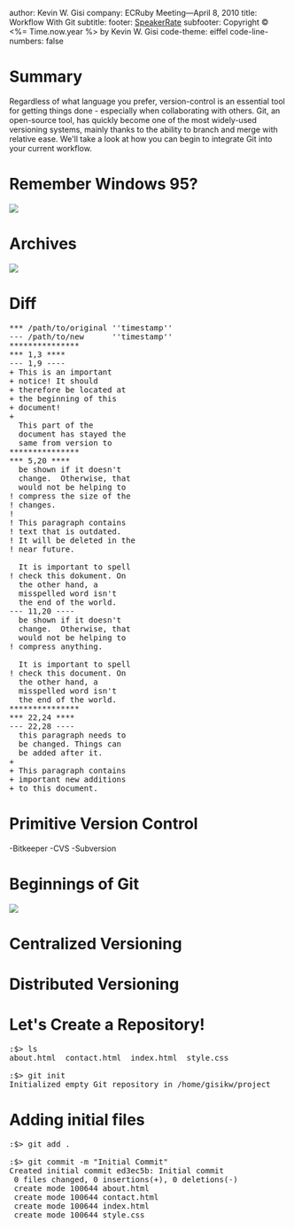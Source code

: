 author: Kevin W. Gisi
company: ECRuby Meeting&mdash;April 8, 2010
title: Workflow With Git
subtitle:
footer: <a href='http://speakerrate.com/talks/2948-workflow-with-git'>SpeakerRate</a>
subfooter: Copyright &copy; <%= Time.now.year %> by Kevin W. Gisi
code-theme: eiffel
code-line-numbers: false

# Summary

Regardless of what language you prefer, version-control is an essential tool for getting things done - especially when collaborating with others. Git, an open-source tool, has quickly become one of the most widely-used versioning systems, mainly thanks to the ability to branch and merge with relative ease. We'll take a look at how you can begin to integrate Git into your current workflow.

# Remember Windows 95?
<img src='http://upload.wikimedia.org/wikipedia/commons/3/3b/Windows_9X_BSOD.png'/>

# Archives
<img src='http://upload.wikimedia.org/wikipedia/commons/0/03/Rathaus_Koepenick_-_Safe.jpg'/>

# Diff
<pre>
*** /path/to/original ''timestamp''
--- /path/to/new      ''timestamp''
***************
*** 1,3 ****
--- 1,9 ----
+ This is an important
+ notice! It should
+ therefore be located at
+ the beginning of this
+ document!
+
  This part of the
  document has stayed the
  same from version to
***************
*** 5,20 ****
  be shown if it doesn't
  change.  Otherwise, that
  would not be helping to
! compress the size of the
! changes.
!
! This paragraph contains
! text that is outdated.
! It will be deleted in the
! near future.
 
  It is important to spell
! check this dokument. On
  the other hand, a
  misspelled word isn't
  the end of the world.
--- 11,20 ----
  be shown if it doesn't
  change.  Otherwise, that
  would not be helping to
! compress anything.
 
  It is important to spell
! check this document. On
  the other hand, a
  misspelled word isn't
  the end of the world.
***************
*** 22,24 ****
--- 22,28 ----
  this paragraph needs to
  be changed. Things can
  be added after it.
+
+ This paragraph contains
+ important new additions
+ to this document.
</pre>

# Primitive Version Control
-Bitkeeper
-CVS
-Subversion

# Beginnings of Git
<img src='http://upload.wikimedia.org/wikipedia/commons/6/69/Linus_Torvalds.jpeg'/>

# Centralized Versioning

# Distributed Versioning

# Let's Create a Repository!
<pre>
:$> ls
about.html  contact.html  index.html  style.css

:$> git init
Initialized empty Git repository in /home/gisikw/project
</pre>

# Adding initial files
<pre>
:$> git add .

:$> git commit -m "Initial Commit"
Created initial commit ed3ec5b: Initial commit
 0 files changed, 0 insertions(+), 0 deletions(-)
 create mode 100644 about.html
 create mode 100644 contact.html
 create mode 100644 index.html
 create mode 100644 style.css
</pre>
